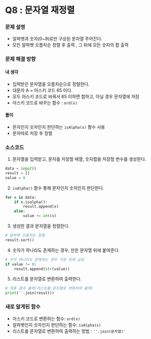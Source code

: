# Q8 : 문자열 재정렬

### 문제 설명
- 알파벳과 숫자(0~9)로만 구성된 문자열 주어진다.
- 모든 알파벳 오름차순 정렬 후 출력 , 그 뒤에 모든 숫자의 합 출력

### 문제 해결 방향
#### 내 생각
- 입력받은 문자열을 오름차순으로 정렬한다.
- 대문자 A = 아스키 코드 65 이다.
- 모두 아스키 코드로 바꿔서 65 이하면 합하고, 아닐 경우 문자열에 저장
- 아스키 코드로 바꾸는 함수 : `ord(x)`
#### 풀이
- 문자인지 숫자인지 판단하는 `isAlpha(x)` 함수 사용
- 문자따로 저장 후 정렬

### 소스코드
1. 문자열을 입력받고, 문자를 저장할 배열, 숫자합을 저장할 변수를 생성한다.
```python
data = input()
result = []
value = 0

```
2. `isAlpha()` 함수 통해 문자인지 숫자인지 판단한다.
```python
for x in data:
    if x.isalpha():
        result.append(x)
    else:
        value += int(x)
```
3. 생성한 결과 문자열을 정렬한다.
```python
# 알파벳 오름차순 정렬
result.sort()
```
4. 숫자가 하나라도 존재하는 경우, 만든 문자열 뒤에 붙여준다.
```python
# 숫자 하나라도 존재하는 경우 가장 뒤에 삽입
if value != 0:
    result.append(str(value))


```
5. 리스트를 문자열로 변환하여 출력한다.
```python
# 최종 결과 출력(리스트를 문자열로 변환하여 출력)
print(''.join(result))
```

### 새로 알게된 함수
- 아스키 코드로 변환하는 함수: `ord(x)`
- 알파벳인지 숫자인지 판단하는 함수: `isAlpha(x)`
- 리스트를 문자열로 변환하여 출력하는 방법 : `''.join(문자열)'`